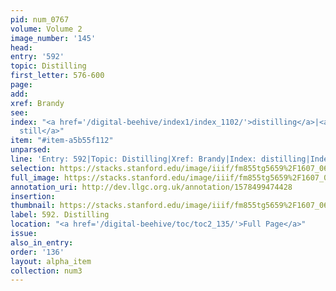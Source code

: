 ```yaml
---
pid: num_0767
volume: Volume 2
image_number: '145'
head: 
entry: '592'
topic: Distilling
first_letter: 576-600
page: 
add: 
xref: Brandy
see: 
index: "<a href='/digital-beehive/index1/index_1102/'>distilling</a>|<a href='/digital-beehive/index4/index_3903/'>a
  still</a>"
item: "#item-a5b55f112"
unparsed: 
line: 'Entry: 592|Topic: Distilling|Xref: Brandy|Index: distilling|Index: a still|#item-a5b55f112'
selection: https://stacks.stanford.edu/image/iiif/fm855tg5659%2F1607_0612/449,4281,2878,716/full/0/default.jpg
full_image: https://stacks.stanford.edu/image/iiif/fm855tg5659%2F1607_0612/full/full/0/default.jpg
annotation_uri: http://dev.llgc.org.uk/annotation/1578499474428
insertion: 
thumbnail: https://stacks.stanford.edu/image/iiif/fm855tg5659%2F1607_0612/449,4281,600,180/250,/0/default.jpg
label: 592. Distilling
location: "<a href='/digital-beehive/toc/toc2_135/'>Full Page</a>"
issue: 
also_in_entry: 
order: '136'
layout: alpha_item
collection: num3
---
```

